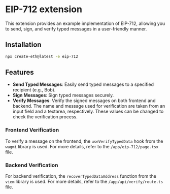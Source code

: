 # EIP-712 extension

This extension provides an example implementation of EIP-712, allowing you to send, sign, and verify typed messages in a user-friendly manner.

## Installation

```bash
npx create-eth@latest -e eip-712
```

## Features

- **Send Typed Messages**: Easily send typed messages to a specified recipient (e.g., Bob).
- **Sign Messages**: Sign typed messages securely.
- **Verify Messages**: Verify the signed messages on both frontend and backend. The name and message used for verification are taken from an input field and a textarea, respectively. These values can be changed to check the verification process.

### Frontend Verification

To verify a message on the frontend, the `useVerifyTypedData` hook from the `wagmi` library is used. For more details, refer to the `/app/eip-712/page.tsx` file.

### Backend Verification

For backend verification, the `recoverTypedDataAddress` function from the `viem` library is used. For more details, refer to the `/app/api/verify/route.ts` file.
